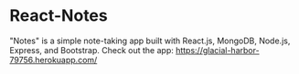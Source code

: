 # React-Notes
"Notes" is a simple note-taking app built with React.js, MongoDB, Node.js, Express, and Bootstrap.
Check out the app:
https://glacial-harbor-79756.herokuapp.com/

